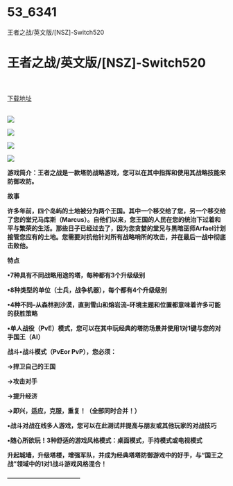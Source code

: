 # 53_6341
王者之战/英文版/[NSZ]-Switch520
# 王者之战/英文版/[NSZ]-Switch520
 <br/></br>
[下载地址](https://www.switch520.cc/article/6341 "下载地址")
<br/></br>

<p><span><strong><img src="https://www.switch520.cc/muke_img/upload_art_editor_20200928-1_b5b105df00718f64d9be804e7b7bf294.jpg"></strong></span></p>
<p><span><strong><img src="https://www.switch520.cc/muke_img/upload_art_editor_20200928-1_1f906388a5a3fa0dc9eeca2e2bf47aaf.jpg"></strong></span></p>
<p><span><strong><img src="https://www.switch520.cc/muke_img/upload_art_editor_20200928-1_044d093c3ad5f24b665be5babfcd7d04.jpg"></strong></span></p>
<p><span><strong><img src="https://www.switch520.cc/muke_img/upload_art_editor_20200928-1_85a0daf90b52e014bb96ec4cee070ec3.jpg"></strong></span></p>
<p></p>
<p><span><strong>游戏简介：王者之战是一款塔防战略游戏，您可以在其中指挥和使用其战略技能来防御攻防。</strong></span></p>
<p><span><strong>故事</strong></span></p>
<p></p>
<p><span><strong>许多年前，四个岛屿的土地被分为两个王国。其中一个移交给了您，另一个移交给了您的堂兄马库斯（Marcus）。自他们以来，您王国的人民在您的统治下过着和平与繁荣的生活。那些日子已经过去了，因为您贪婪的堂兄与黑暗巫师Arfael计划接管您应有的土地。您需要对抗他针对所有战略哨所的攻击，并在最后一战中彻底击败他。</strong></span></p>
<p></p>
<p><span><strong>特点</strong></span></p>
<p></p>
<p><span><strong>•7种具有不同战略用途的塔，每种都有3个升级级别</strong></span></p>
<p></p>
<p><span><strong>•8种类型的单位（士兵，战争机器），每个都有4个升级级别</strong></span></p>
<p></p>
<p><span><strong>•4种不同–从森林到沙漠，直到雪山和熔岩流–环境主题和位置都意味着许多可能的获胜策略</strong></span></p>
<p></p>
<p><span><strong>•单人战役（PvE）模式，您可以在其中玩经典的塔防场景并使用1对1键与您的对手国王（AI）</strong></span></p>
<p></p>
<p><span><strong>战斗•战斗模式（PvEor PvP），您必须：</strong></span></p>
<p><span><strong>→捍卫自己的王国</strong></span></p>
<p><span><strong>→攻击对手</strong></span></p>
<p><span><strong>→提升经济</strong></span></p>
<p><span><strong>→即兴，适应，克服，重复！（全部同时合并！）</strong></span></p>
<p></p>
<p><span><strong>•战斗对战在线多人游戏，您可以在此测试并提高与朋友或其他玩家的对战技巧</strong></span></p>
<p></p>
<p><span><strong>•随心所欲玩！3种舒适的游戏风格模式：桌面模式，手持模式或电视模式</strong></span></p>
<p></p>
<p><span><strong>升起城墙，升级塔楼，增强军队，并成为经典塔塔防御游戏中的好手，与“国王之战”领域中的1对1战斗游戏风格混合！</strong></span></p>
<p><span><strong>————————————</strong></span></p>
